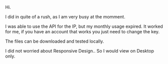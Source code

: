 Hi.

I did in quite of a rush, as I am very busy at the momment. 

I was able to use the API for the IP, but my monthly usage expired. It worked for me, if you have an account that works you just need to change the key.

The files can be downloaded and tested locally. 

I did not worried about Responsive Design.. So I would view on Desktop only.
